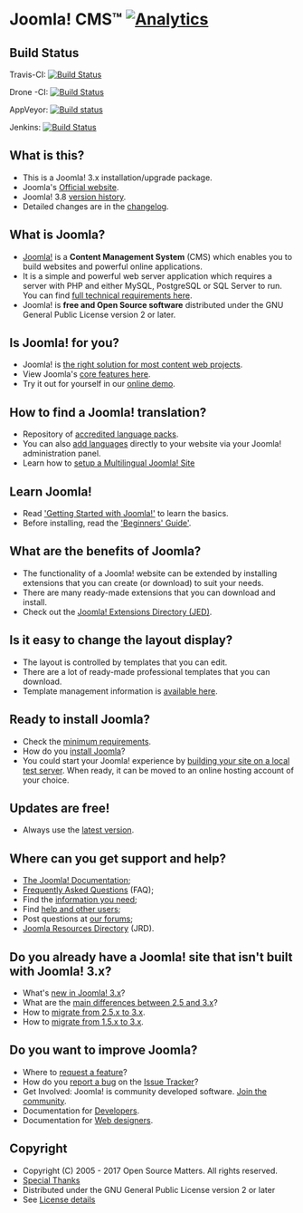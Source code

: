 Joomla! CMS™ [![Analytics](https://ga-beacon.appspot.com/UA-544070-3/joomla-cms/readme)](https://github.com/igrigorik/ga-beacon)
====================

Build Status
---------------------
Travis-CI: [![Build Status](https://travis-ci.org/joomla/joomla-cms.svg?branch=staging)](https://travis-ci.org/joomla/joomla-cms)

Drone -CI: [![Build Status](http://213.160.72.75/api/badges/joomla/joomla-cms/status.svg)](http://213.160.72.75/joomla/joomla-cms)

AppVeyor: [![Build status](https://ci.appveyor.com/api/projects/status/bpcxulw6nnxlv8kb/branch/staging?svg=true)](https://ci.appveyor.com/project/joomla/joomla-cms)

Jenkins: [![Build Status](http://build.joomla.org/job/cms/badge/icon)](http://build.joomla.org/job/cms/)

What is this?
---------------------
* This is a Joomla! 3.x installation/upgrade package.
* Joomla's [Official website](https://www.joomla.org).
* Joomla! 3.8 [version history](https://docs.joomla.org/Special:MyLanguage/Joomla_3.8_version_history).
* Detailed changes are in the [changelog](https://github.com/joomla/joomla-cms/commits/staging).

What is Joomla?
---------------------
* [Joomla!](https://www.joomla.org/about-joomla.html) is a **Content Management System** (CMS) which enables you to build websites and powerful online applications.
* It is a simple and powerful web server application which requires a server with PHP and either MySQL, PostgreSQL or SQL Server to run. You can find [full technical requirements here](https://downloads.joomla.org/technical-requirements).
* Joomla! is **free and Open Source software** distributed under the GNU General Public License version 2 or later.

Is Joomla! for you?
---------------------
* Joomla! is [the right solution for most content web projects](https://docs.joomla.org/Special:MyLanguage/Portal:Learn_More).
* View Joomla's [core features here](https://www.joomla.org/core-features.html).
* Try it out for yourself in our [online demo](https://demo.joomla.org).

How to find a Joomla! translation?
---------------------
* Repository of [accredited language packs](https://community.joomla.org/translations.html).
* You can also [add languages](https://docs.joomla.org/Special:MyLanguage/J3.x:Setup_a_Multilingual_Site/Installing_New_Language) directly to your website via your Joomla! administration panel.
* Learn how to [setup a Multilingual Joomla! Site](https://docs.joomla.org/Special:MyLanguage/J3.x:Setup_a_Multilingual_Site)

Learn Joomla!
---------------------
* Read ['Getting Started with Joomla!'](https://docs.joomla.org/Special:MyLanguage/J3.x:Getting_Started_with_Joomla!) to learn the basics.
* Before installing, read the ['Beginners' Guide'](https://docs.joomla.org/Special:MyLanguage/Portal:Beginners).

What are the benefits of Joomla?
---------------------
* The functionality of a Joomla! website can be extended by installing extensions that you can create (or download) to suit your needs.
* There are many ready-made extensions that you can download and install.
* Check out the [Joomla! Extensions Directory (JED)](https://extensions.joomla.org).

Is it easy to change the layout display?
---------------------
* The layout is controlled by templates that you can edit.
* There are a lot of ready-made professional templates that you can download.
* Template management information is [available here](https://docs.joomla.org/Special:MyLanguage/Portal:Template_Management).

Ready to install Joomla?
---------------------
* Check the [minimum requirements](https://downloads.joomla.org/technical-requirements). 
* How do you [install Joomla](https://docs.joomla.org/Special:MyLanguage/J3.x:Installing_Joomla)?
* You could start your Joomla! experience by [building your site on a local test server](https://docs.joomla.org/Special:MyLanguage/Installing_Joomla_locally).
When ready, it can be moved to an online hosting account of your choice.

Updates are free!
---------------------
* Always use the [latest version](https://downloads.joomla.org/latest).

Where can you get support and help?
---------------------
* [The Joomla! Documentation](https://docs.joomla.org/Special:MyLanguage/Main_Page);
* [Frequently Asked Questions](https://docs.joomla.org/Special:MyLanguage/Category:FAQ) (FAQ);
* Find the [information you need](https://docs.joomla.org/Special:MyLanguage/Start_here);
* Find [help and other users](https://www.joomla.org/about-joomla/create-and-share.html);
* Post questions at [our forums](https://forum.joomla.org);
* [Joomla Resources Directory](https://resources.joomla.org) (JRD).

Do you already have a Joomla! site that isn't built with Joomla! 3.x?
---------------------
* What's [new in Joomla! 3.x](https://www.joomla.org/3)?
* What are the [main differences between 2.5 and 3.x](https://docs.joomla.org/Special:MyLanguage/What_are_the_major_differences_between_Joomla!_2.5_and_3.x%3F)?
* How to [migrate from 2.5.x to 3.x](https://docs.joomla.org/Special:MyLanguage/Joomla_2.5_to_3.x_Step_by_Step_Migration).
* How to [migrate from 1.5.x to 3.x](https://docs.joomla.org/Special:MyLanguage/Joomla_1.5_to_3.x_Step_by_Step_Migration).

Do you want to improve Joomla?
--------------------
* Where to [request a feature](https://issues.joomla.org)?
* How do you [report a bug](https://docs.joomla.org/Special:MyLanguage/Filing_bugs_and_issues) on the [Issue Tracker](https://issues.joomla.org)?
* Get Involved: Joomla! is community developed software. [Join the community](https://volunteers.joomla.org).
* Documentation for [Developers](https://docs.joomla.org/Special:MyLanguage/Portal:Developers).
* Documentation for [Web designers](https://docs.joomla.org/Special:MyLanguage/Web_designers).

Copyright
---------------------
* Copyright (C) 2005 - 2017 Open Source Matters. All rights reserved.
* [Special Thanks](https://docs.joomla.org/Special:MyLanguage/Joomla!_Credits_and_Thanks)
* Distributed under the GNU General Public License version 2 or later
* See [License details](https://docs.joomla.org/Special:MyLanguage/Joomla_Licenses)
